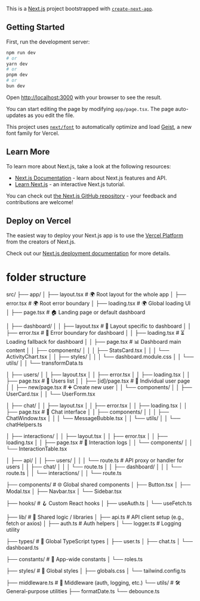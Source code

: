 This is a [Next.js](https://nextjs.org) project bootstrapped with [`create-next-app`](https://nextjs.org/docs/app/api-reference/cli/create-next-app).

## Getting Started

First, run the development server:

```bash
npm run dev
# or
yarn dev
# or
pnpm dev
# or
bun dev
```

Open [http://localhost:3000](http://localhost:3000) with your browser to see the result.

You can start editing the page by modifying `app/page.tsx`. The page auto-updates as you edit the file.

This project uses [`next/font`](https://nextjs.org/docs/app/building-your-application/optimizing/fonts) to automatically optimize and load [Geist](https://vercel.com/font), a new font family for Vercel.

## Learn More

To learn more about Next.js, take a look at the following resources:

- [Next.js Documentation](https://nextjs.org/docs) - learn about Next.js features and API.
- [Learn Next.js](https://nextjs.org/learn) - an interactive Next.js tutorial.

You can check out [the Next.js GitHub repository](https://github.com/vercel/next.js) - your feedback and contributions are welcome!

## Deploy on Vercel

The easiest way to deploy your Next.js app is to use the [Vercel Platform](https://vercel.com/new?utm_medium=default-template&filter=next.js&utm_source=create-next-app&utm_campaign=create-next-app-readme) from the creators of Next.js.

Check out our [Next.js deployment documentation](https://nextjs.org/docs/app/building-your-application/deploying) for more details.


# folder structure


src/
├── app/
│   ├── layout.tsx                # 🌍 Root layout for the whole app
│   ├── error.tsx                 # 🌍 Root error boundary
│   ├── loading.tsx               # 🌍 Global loading UI
│   ├── page.tsx                  # 🏠 Landing page or default dashboard

│   ├── dashboard/
│   │   ├── layout.tsx            # 🧱 Layout specific to dashboard
│   │   ├── error.tsx             # 🧯 Error boundary for dashboard
│   │   ├── loading.tsx           # ⏳ Loading fallback for dashboard
│   │   ├── page.tsx              # 📊 Dashboard main content
│   │   ├── components/
│   │   │   ├── StatsCard.tsx
│   │   │   └── ActivityChart.tsx
│   │   ├── styles/
│   │   │   └── dashboard.module.css
│   │   └── utils/
│   │       └── transformData.ts

│   ├── users/
│   │   ├── layout.tsx
│   │   ├── error.tsx
│   │   ├── loading.tsx
│   │   ├── page.tsx              # 👥 Users list
│   │   ├── [id]/page.tsx         # 👤 Individual user page
│   │   ├── new/page.tsx          # ➕ Create new user
│   │   └── components/
│   │       ├── UserCard.tsx
│   │       └── UserForm.tsx

│   ├── chat/
│   │   ├── layout.tsx
│   │   ├── error.tsx
│   │   ├── loading.tsx
│   │   ├── page.tsx              # 💬 Chat interface
│   │   ├── components/
│   │   │   ├── ChatWindow.tsx
│   │   │   └── MessageBubble.tsx
│   │   └── utils/
│   │       └── chatHelpers.ts

│   ├── interactions/
│   │   ├── layout.tsx
│   │   ├── error.tsx
│   │   ├── loading.tsx
│   │   ├── page.tsx              # 🔄 Interaction logs
│   │   └── components/
│   │       └── InteractionTable.tsx

│   ├── api/
│   │   ├── users/
│   │   │   └── route.ts          # API proxy or handler for users
│   │   ├── chat/
│   │   │   └── route.ts
│   │   ├── dashboard/
│   │   │   └── route.ts
│   │   └── interactions/
│   │       └── route.ts

├── components/                   # 🌐 Global shared components
│   ├── Button.tsx
│   ├── Modal.tsx
│   ├── Navbar.tsx
│   └── Sidebar.tsx

├── hooks/                        # 🪝 Custom React hooks
│   ├── useAuth.ts
│   └── useFetch.ts

├── lib/                          # 🧠 Shared logic / libraries
│   ├── api.ts                    # API client setup (e.g., fetch or axios)
│   ├── auth.ts                   # Auth helpers
│   └── logger.ts                 # Logging utility

├── types/                        # 🧾 Global TypeScript types
│   ├── user.ts
│   ├── chat.ts
│   └── dashboard.ts

├── constants/                    # 🔢 App-wide constants
│   └── roles.ts

├── styles/                       # 🎨 Global styles
│   ├── globals.css
│   └── tailwind.config.ts

├── middleware.ts                 # 🔐 Middleware (auth, logging, etc.)
└── utils/                        # 🛠️ General-purpose utilities
    ├── formatDate.ts
    └── debounce.ts
